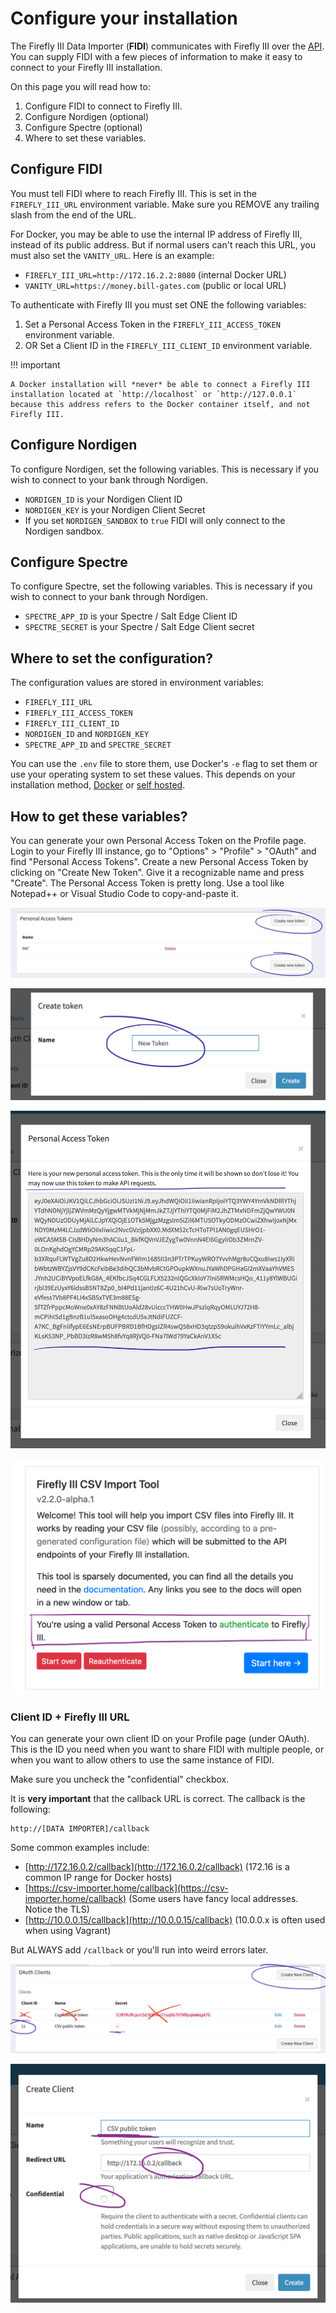 # Configure your installation

The Firefly III Data Importer (**FIDI**) communicates with Firefly III over the [API](../../firefly-iii/api.md). You can supply FIDI with a few pieces of information to make it easy to connect to your Firefly III installation.

On this page you will read how to:

1. Configure FIDI to connect to Firefly III.
2. Configure Nordigen (optional)
3. Configure Spectre (optional)
4. Where to set these variables.

## Configure FIDI

You must tell FIDI where to reach Firefly III. This is set in the `FIREFLY_III_URL` environment variable. Make sure you REMOVE any trailing slash from the end of the URL.

For Docker, you may be able to use the internal IP address of Firefly III, instead of its public address. But if normal users can't reach this URL, you must also set the `VANITY_URL`. Here is an example:

* `FIREFLY_III_URL=http://172.16.2.2:8080` (internal Docker URL)
* `VANITY_URL=https://money.bill-gates.com` (public or local URL)

To authenticate with Firefly III you must set ONE the following variables:

1. Set a Personal Access Token in the `FIREFLY_III_ACCESS_TOKEN` environment variable.
2. OR Set a Client ID in the `FIREFLY_III_CLIENT_ID` environment variable.

!!! important
    
    A Docker installation will *never* be able to connect a Firefly III installation located at `http://localhost` or `http://127.0.0.1` because this address refers to the Docker container itself, and not Firefly III.

## Configure Nordigen

To configure Nordigen, set the following variables. This is necessary if you wish to connect to your bank through Nordigen.

* `NORDIGEN_ID` is your Nordigen Client ID
* `NORDIGEN_KEY` is your Nordigen Client Secret
* If you set `NORDIGEN_SANDBOX` to `true` FIDI will only connect to the Nordigen sandbox.

## Configure Spectre

To configure Spectre, set the following variables. This is necessary if you wish to connect to your bank through Nordigen.

* `SPECTRE_APP_ID` is your Spectre / Salt Edge Client ID
* `SPECTRE_SECRET` is your Spectre / Salt Edge Client secret

## Where to set the configuration?

The configuration values are stored in environment variables:

* `FIREFLY_III_URL`
* `FIREFLY_III_ACCESS_TOKEN`
* `FIREFLY_III_CLIENT_ID`
* `NORDIGEN_ID` and `NORDIGEN_KEY`
* `SPECTRE_APP_ID` and `SPECTRE_SECRET`

You can use the `.env` file to store them, use Docker's `-e` flag to set them or use your operating system to set these values. This depends on your installation method, [Docker](docker.md) or [self hosted](self_hosted.md).

## How to get these variables?

You can generate your own Personal Access Token on the Profile page. Login to your Firefly III instance, go to "Options" > "Profile" > "OAuth" and find "Personal Access Tokens". Create a new Personal Access Token by clicking on "Create New Token". Give it a recognizable name and press "Create". The Personal Access Token is pretty long. Use a tool like Notepad++ or Visual Studio Code to copy-and-paste it.

![Click the right button.](images/pat1.png)

![Give the personal access token a name.](images/pat2.png)

![Copy and paste the token for use in the importer.](images/pat3.png)

![Authentication is reported.](images/pat4.png)

### Client ID + Firefly III URL

You can generate your own client ID on your Profile page (under OAuth). This is the ID you need when you want to share FIDI with multiple people, or when you want to allow others to use the same instance of FIDI.

Make sure you uncheck the "confidential" checkbox. 

It is **very important** that the callback URL is correct. The callback is the following:

```
http://[DATA IMPORTER]/callback
```

Some common examples include:

* [http://172.16.0.2/callback](http://172.16.0.2/callback) (172.16 is a common IP range for Docker hosts)
* [https://csv-importer.home/callback](https://csv-importer.home/callback) (Some users have fancy local addresses. Notice the TLS)
* [http://10.0.0.15/callback](http://10.0.0.15/callback) (10.0.0.x is often used when using Vagrant)

But ALWAYS add `/callback` or you'll run into weird errors later.

![This is the correct client ID](images/cid1.png)

![Fill in the details correctly](images/cid2.png)
